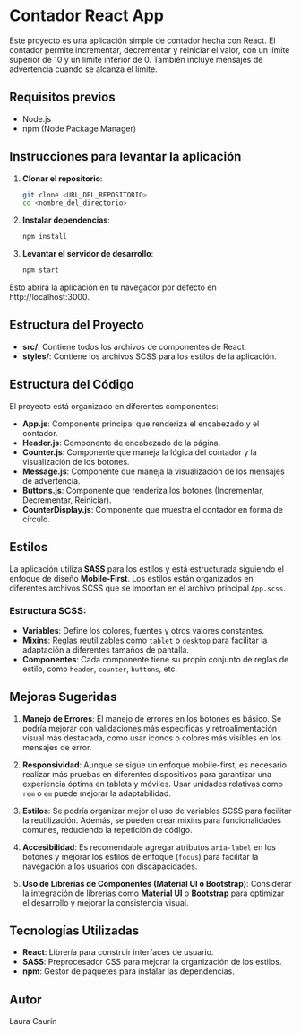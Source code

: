 # Contador React App

Este proyecto es una aplicación simple de contador hecha con React. El contador permite incrementar, decrementar y reiniciar el valor, con un límite superior de 10 y un límite inferior de 0. También incluye mensajes de advertencia cuando se alcanza el límite.

## Requisitos previos

- Node.js
- npm (Node Package Manager)

## Instrucciones para levantar la aplicación

1. **Clonar el repositorio**:
   ```bash
   git clone <URL_DEL_REPOSITORIO>
   cd <nombre_del_directorio>

2. **Instalar dependencias**:
    ```bash
    npm install

3. **Levantar el servidor de desarrollo**:
    ```bash
    npm start

Esto abrirá la aplicación en tu navegador por defecto en http://localhost:3000.

## Estructura del Proyecto

- **src/**: Contiene todos los archivos de componentes de React.
- **styles/**: Contiene los archivos SCSS para los estilos de la aplicación.

## Estructura del Código

El proyecto está organizado en diferentes componentes:

- **App.js**: Componente principal que renderiza el encabezado y el contador.
- **Header.js**: Componente de encabezado de la página.
- **Counter.js**: Componente que maneja la lógica del contador y la visualización de los botones.
- **Message.js**: Componente que maneja la visualización de los mensajes de advertencia.
- **Buttons.js**: Componente que renderiza los botones (Incrementar, Decrementar, Reiniciar).
- **CounterDisplay.js**: Componente que muestra el contador en forma de círculo.

## Estilos

La aplicación utiliza **SASS** para los estilos y está estructurada siguiendo el enfoque de diseño **Mobile-First**. Los estilos están organizados en diferentes archivos SCSS que se importan en el archivo principal `App.scss`.

### Estructura SCSS:

- **Variables**: Define los colores, fuentes y otros valores constantes.
- **Mixins**: Reglas reutilizables como `tablet` o `desktop` para facilitar la adaptación a diferentes tamaños de pantalla.
- **Componentes**: Cada componente tiene su propio conjunto de reglas de estilo, como `header`, `counter`, `buttons`, etc.

## Mejoras Sugeridas

1. **Manejo de Errores**: El manejo de errores en los botones es básico. Se podría mejorar con validaciones más específicas y retroalimentación visual más destacada, como usar iconos o colores más visibles en los mensajes de error.

2. **Responsividad**: Aunque se sigue un enfoque mobile-first, es necesario realizar más pruebas en diferentes dispositivos para garantizar una experiencia óptima en tablets y móviles. Usar unidades relativas como `rem` o `em` puede mejorar la adaptabilidad.

3. **Estilos**: Se podría organizar mejor el uso de variables SCSS para facilitar la reutilización. Además, se pueden crear mixins para funcionalidades comunes, reduciendo la repetición de código.

4. **Accesibilidad**: Es recomendable agregar atributos `aria-label` en los botones y mejorar los estilos de enfoque (`focus`) para facilitar la navegación a los usuarios con discapacidades.

5. **Uso de Librerías de Componentes (Material UI o Bootstrap)**: Considerar la integración de librerías como **Material UI** o **Bootstrap** para optimizar el desarrollo y mejorar la consistencia visual.

## Tecnologías Utilizadas

- **React**: Librería para construir interfaces de usuario.
- **SASS**: Preprocesador CSS para mejorar la organización de los estilos.
- **npm**: Gestor de paquetes para instalar las dependencias.

## Autor

Laura Caurín
